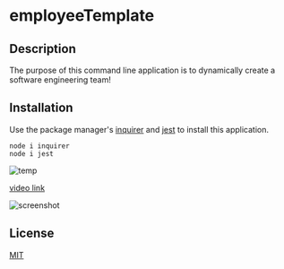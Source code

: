 # employeeTemplate

## Description

The purpose of this command line application is to dynamically create a software engineering team! 

## Installation

Use the package manager's [inquirer](https://www.npmjs.com/package/inquirer) and [jest](https://www.npmjs.com/package/jest) to install this application.
```
node i inquirer
node i jest
```
![temp](https://user-images.githubusercontent.com/71291602/101871189-fe435e00-3b37-11eb-9f86-1c4daebb8599.gif)

[video link](https://drive.google.com/file/d/1H__u1tlCO2zFJSqFmaX7oRgCvOBPkJWW/view)

![screenshot](./img/commandline.jpg)

## License

[MIT](https://choosealicense.com/licenses/mit/)